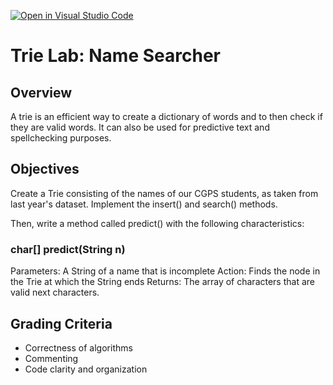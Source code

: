 [![Open in Visual Studio Code](https://classroom.github.com/assets/open-in-vscode-718a45dd9cf7e7f842a935f5ebbe5719a5e09af4491e668f4dbf3b35d5cca122.svg)](https://classroom.github.com/online_ide?assignment_repo_id=14082905&assignment_repo_type=AssignmentRepo)
# Trie Lab: Name Searcher

## Overview
A trie is an efficient way to create a dictionary of words and to then check if they are valid words. It can also be used for predictive text and spellchecking purposes. 

## Objectives
Create a Trie consisting of the names of our CGPS students, as taken from last year's dataset. Implement the insert() and search() methods.

Then, write a method called predict() with the following characteristics:

### char[] predict(String n)
Parameters: A String of a name that is incomplete
Action: Finds the node in the Trie at which the String ends
Returns: The array of characters that are valid next characters.

## Grading Criteria
- Correctness of algorithms
- Commenting
- Code clarity and organization
